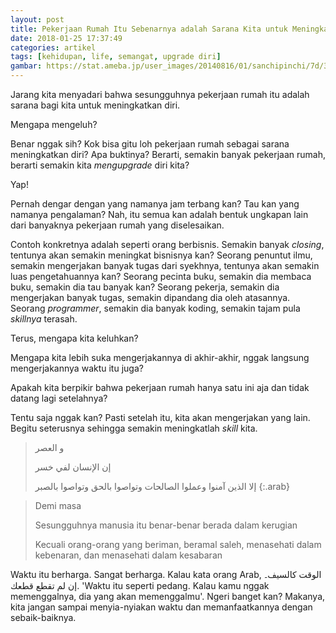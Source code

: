 ```yaml
---
layout: post
title: Pekerjaan Rumah Itu Sebenarnya adalah Sarana Kita untuk Meningkatkan Diri. Mengapa Dikeluhkan?
date: 2018-01-25 17:37:49
categories: artikel
tags: [kehidupan, life, semangat, upgrade diri]
gambar: https://stat.ameba.jp/user_images/20140816/01/sanchipinchi/7d/34/j/o0800045013035976834.jpg?caw=800
---
```


Jarang kita menyadari bahwa sesungguhnya pekerjaan rumah itu adalah sarana bagi kita untuk meningkatkan diri.

Mengapa mengeluh?

Benar nggak sih? Kok bisa gitu loh pekerjaan rumah sebagai sarana meningkatkan diri? Apa buktinya? Berarti, semakin banyak pekerjaan rumah, berarti semakin kita _mengupgrade_ diri kita?

Yap!

Pernah dengar dengan yang namanya jam terbang kan? Tau kan yang namanya pengalaman? Nah, itu semua kan adalah bentuk ungkapan lain dari banyaknya pekerjaan rumah yang diselesaikan.

Contoh konkretnya adalah seperti orang berbisnis. Semakin banyak _closing_, tentunya akan semakin meningkat bisnisnya kan? Seorang penuntut ilmu, semakin mengerjakan banyak tugas dari syekhnya, tentunya akan semakin luas pengetahuannya kan? Seorang pecinta buku, semakin dia membaca buku, semakin dia tau banyak kan? Seorang pekerja, semakin dia mengerjakan banyak tugas, semakin dipandang dia oleh atasannya. Seorang _programmer_, semakin dia banyak koding, semakin tajam pula _skillnya_ terasah.

Terus, mengapa kita keluhkan?

Mengapa kita lebih suka mengerjakannya di akhir-akhir, nggak langsung mengerjakannya waktu itu juga?

Apakah kita berpikir bahwa pekerjaan rumah hanya satu ini aja dan tidak datang lagi setelahnya?

Tentu saja nggak kan? Pasti setelah itu, kita akan mengerjakan yang lain. Begitu seterusnya sehingga semakin meningkatlah _skill_ kita.

> و العصر
>
> إن الإنسان لفي خسر
>
> إلا الذين آمنوا وعملوا الصالحات وتواصوا بالحق وتواصوا بالصبر
{:.arab}

> Demi masa
>
> Sesungguhnya manusia itu benar-benar berada dalam kerugian
>
> Kecuali orang-orang yang beriman, beramal saleh, menasehati dalam kebenaran, dan menasehati dalam kesabaran

Waktu itu berharga. Sangat berharga. Kalau kata orang Arab, <span class='arab'>الوقت كالسيف۔ إن لم تقطع قطعك</span>. 'Waktu itu seperti pedang. Kalau kamu nggak memenggalnya, dia yang akan memenggalmu'. Ngeri banget kan? Makanya, kita jangan sampai menyia-nyiakan waktu dan memanfaatkannya dengan sebaik-baiknya.